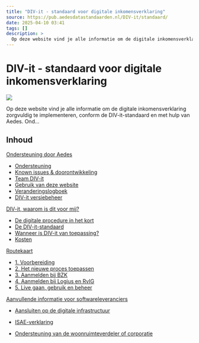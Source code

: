 ```yaml
---
title: "DIV-it - standaard voor digitale inkomensverklaring"
source: https://pub.aedesdatastandaarden.nl/DIV-it/standaard/
date: 2025-04-10 03:41
tags: []
description: >
  Op deze website vind je alle informatie om de digitale inkomensverklaring zorgvuldig te implementeren, conform de DIV-it-standaard en met hulp van ...
---
```


# DIV-it - standaard voor digitale inkomensverklaring

![][1]



Op deze website vind je alle informatie om de digitale inkomensverklaring zorgvuldig te implementeren, conform de DIV-it-standaard en met hulp van Aedes. Ond...

  [1]: https://pub.aedesdatastandaarden.nl/DIV-it/document-cover.jpg.jpeg?inst-v=ec703c03-349d-43a6-87e0-06620bd72065

## Inhoud

[Ondersteuning door Aedes][2]

- [Ondersteuning][3]
- [Known issues & doorontwikkeling][4]
- [Team DIV-it][5]
- [Gebruik van deze website][6]
- [Veranderingslogboek][7]
- [DIV-it versiebeheer][8]

[DIV-it, waarom is dit voor mij?][9]

- [De digitale procedure in het kort][10]
- [De DIV-it-standaard][11]
- [Wanneer is DIV-it van toepassing?][12]
- [Kosten][13]

[Routekaart][14]

- [1. Voorbereiding][15]
- [2. Het nieuwe proces toepassen][16]
- [3. Aanmelden bij BZK][17]
- [4. Aanmelden bij Logius en RvIG][18]
- [5. Live gaan, gebruik en beheer][19]

[Aanvullende informatie voor softwareleveranciers][20]

- [Aansluiten op de digitale infrastructuur][21]
- [ISAE-verklaring][22]
- [Ondersteuning van de woonruimteverdeler of corporatie][23]

  [2]: https://pub.aedesdatastandaarden.nl/DIV-it/standaard/ondersteuning-door-aedes
  [3]: https://pub.aedesdatastandaarden.nl/DIV-it/standaard/ondersteuning
  [4]: https://pub.aedesdatastandaarden.nl/DIV-it/standaard/known-issues-doorontwikkeling
  [5]: https://pub.aedesdatastandaarden.nl/DIV-it/standaard/team-div-it
  [6]: https://pub.aedesdatastandaarden.nl/DIV-it/standaard/gebruik-van-deze-website
  [7]: https://pub.aedesdatastandaarden.nl/DIV-it/standaard/veranderingslogboek
  [8]: https://pub.aedesdatastandaarden.nl/DIV-it/standaard/div-it-versiebeheer
  [9]: https://pub.aedesdatastandaarden.nl/DIV-it/standaard/div-it-waarom-is-dit-voor-mij
  [10]: https://pub.aedesdatastandaarden.nl/DIV-it/standaard/de-digitale-procedure-in-het-kort
  [11]: https://pub.aedesdatastandaarden.nl/DIV-it/standaard/de-div-it-standaard
  [12]: https://pub.aedesdatastandaarden.nl/DIV-it/standaard/wanneer-is-div-it-van-toepassing
  [13]: https://pub.aedesdatastandaarden.nl/DIV-it/standaard/kosten
  [14]: https://pub.aedesdatastandaarden.nl/DIV-it/standaard/routekaart
  [15]: https://pub.aedesdatastandaarden.nl/DIV-it/standaard/1-voorbereiding
  [16]: https://pub.aedesdatastandaarden.nl/DIV-it/standaard/2-het-nieuwe-proces-toepassen
  [17]: https://pub.aedesdatastandaarden.nl/DIV-it/standaard/3-aanmelden-bij-bzk
  [18]: https://pub.aedesdatastandaarden.nl/DIV-it/standaard/4-aanmelden-bij-logius-en-rvig
  [19]: https://pub.aedesdatastandaarden.nl/DIV-it/standaard/5-live-gaan-gebruik-en-beheer
  [20]: https://pub.aedesdatastandaarden.nl/DIV-it/standaard/aanvullende-informatie-voor-softwareleveranciers
  [21]: https://pub.aedesdatastandaarden.nl/DIV-it/standaard/aansluiten-op-de-digitale-infrastructuur
  [22]: https://pub.aedesdatastandaarden.nl/DIV-it/standaard/isae-verklaring
  [23]: https://pub.aedesdatastandaarden.nl/DIV-it/standaard/ondersteuning-van-de-woonruimteverdeler-of-corpora
